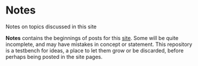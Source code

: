 # Notes
Notes on topics discussed in this site

**Notes** contains the beginnings of posts for this <a href="https://JimFawcett.github.io">site</a>.  Some will be quite incomplete, and may have mistakes in concept or statement.
This repository is a testbench for ideas, a place to let them grow or be discarded, before perhaps being posted in the site pages.
